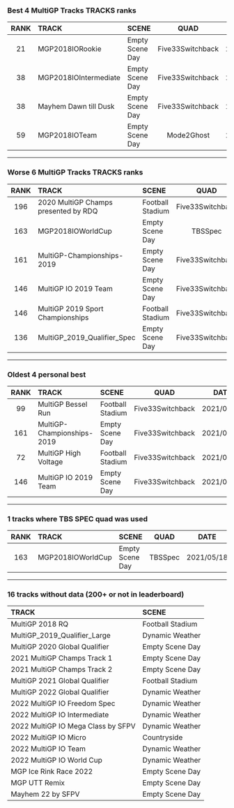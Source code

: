 ### Best 4 MultiGP Tracks TRACKS ranks
|RANK|TRACK|SCENE|QUAD|DATE|
|:---:|:---|:---|:---:|:---:|
|21|MGP2018IORookie|Empty Scene Day|Five33Switchback|2021/10/10|
|38|MGP2018IOIntermediate|Empty Scene Day|Five33Switchback|2021/10/10|
|38|Mayhem Dawn till Dusk|Empty Scene Day|Five33Switchback|2021/10/10|
|59|MGP2018IOTeam|Empty Scene Day|Mode2Ghost|2021/09/02|
---
### Worse 6 MultiGP Tracks TRACKS ranks
|RANK|TRACK|SCENE|QUAD|DATE|
|:---:|:---|:---|:---:|:---:|
|196|2020 MultiGP Champs presented by RDQ|Football Stadium|Five33Switchback|2021/09/22|
|163|MGP2018IOWorldCup|Empty Scene Day|TBSSpec|2021/05/18|
|161|MultiGP-Championships-2019|Empty Scene Day|Five33Switchback|2021/04/21|
|146|MultiGP IO 2019 Team|Empty Scene Day|Five33Switchback|2021/04/21|
|146|MultiGP 2019 Sport Championships|Football Stadium|Five33Switchback|2021/09/22|
|136|MultiGP_2019_Qualifier_Spec|Empty Scene Day|Five33Switchback|2021/05/20|
---
### Oldest 4 personal best
|RANK|TRACK|SCENE|QUAD|DATE|
|:---:|:---|:---|:---:|:---:|
|99|MultiGP Bessel Run|Football Stadium|Five33Switchback|2021/04/21|
|161|MultiGP-Championships-2019|Empty Scene Day|Five33Switchback|2021/04/21|
|72|MultiGP High Voltage|Football Stadium|Five33Switchback|2021/04/21|
|146|MultiGP IO 2019 Team|Empty Scene Day|Five33Switchback|2021/04/21|
---
### 1 tracks where TBS SPEC quad was used
|RANK|TRACK|SCENE|QUAD|DATE|
|:---:|:---|:---|:---:|:---:|
|163|MGP2018IOWorldCup|Empty Scene Day|TBSSpec|2021/05/18|
---
### 16 tracks without data (200+ or not in leaderboard)
|TRACK|SCENE|
|:---|:---|
|MultiGP 2018 RQ|Football Stadium|
|MultiGP_2019_Qualifier_Large|Dynamic Weather|
|MultiGP 2020 Global Qualifier|Empty Scene Day|
|2021 MultiGP Champs Track 1|Empty Scene Day|
|2021 MultiGP Champs Track 2|Empty Scene Day|
|MultiGP 2021 Global Qualifier|Football Stadium|
|MultiGP 2022 Global Qualifier|Dynamic Weather|
|2022 MultiGP IO Freedom Spec|Dynamic Weather|
|2022 MultiGP IO Intermediate|Dynamic Weather|
|2022 MultiGP IO Mega Class by SFPV|Dynamic Weather|
|2022 MultiGP IO Micro|Countryside|
|2022 MultiGP IO Team|Dynamic Weather|
|2022 MultiGP IO World Cup|Dynamic Weather|
|MGP Ice Rink Race 2022|Empty Scene Day|
|MGP UTT Remix|Empty Scene Day|
|Mayhem 22 by SFPV|Empty Scene Day|

